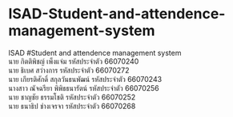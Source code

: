 # ISAD-Student-and-attendence-management-system
ISAD #Student and attendence management system \
นาย กิตติพิชญ์ เพ็งแจ่ม รหัสประจําตัว 66070240 \
นาย ธิเบศ สว่างการ รหัสประจําตัว 66070272 \
นาย เกียรติศักดิ์ สกุลวันธนพัฒน์ รหัสประจําตัว 66070243  \
นางสาว ณัจฉรียา พิพิธธนารัตน์ รหัสประจําตัว 66070256 \
นาย ชาญชัย ธรรมโชติ รหัสประจําตัว 66070252 \
นาย ธนาธิป ช่างเจรจา รหัสประจําตัว 66070268 
